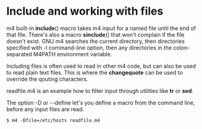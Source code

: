 # Include and working with files

m4 built-in __include__() macro takes m4 input for a named file until the end of that file. There's also a macro __sinclude__() that won't complain if the file doesn't exist.
GNU m4 searches the current directory, then directories specified with -l command-line option, then any directories in the colon-separated M4PATH environment variable.

Including files is often used to read in other m4 code, but can also be used to read plain text files. This is where the __changequote__ can be used to override the qouting characters.

readfile.m4 is an example how to filter input through utilities like __tr__ or __sed__.

The option -D or --define let's you define a macro from the command line, before any input files are read.

    $ m4 -Dfile=/etc/hosts readfile.m4

